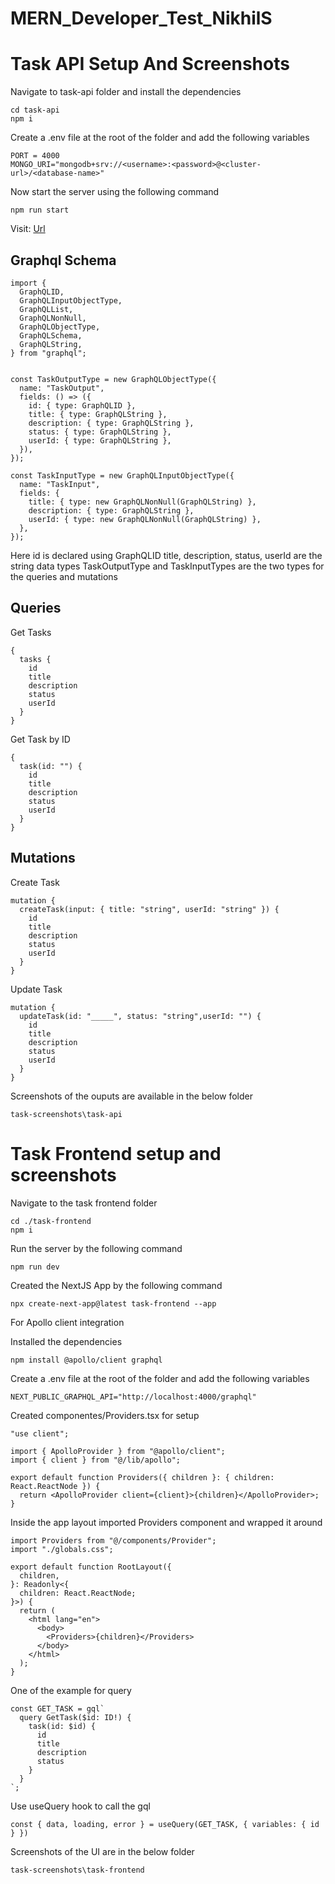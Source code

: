 # MERN_Developer_Test_NikhilS

# Task API Setup And Screenshots

Navigate to task-api folder and install the dependencies

```
cd task-api
npm i
```

Create a .env file at the root of the folder and add the following variables

```
PORT = 4000
MONGO_URI="mongodb+srv://<username>:<password>@<cluster-url>/<database-name>"
```

Now start the server using the following command

`npm run start`

Visit: [Url](http://localhost:4000/graphql)

## Graphql Schema

```
import {
  GraphQLID,
  GraphQLInputObjectType,
  GraphQLList,
  GraphQLNonNull,
  GraphQLObjectType,
  GraphQLSchema,
  GraphQLString,
} from "graphql";


const TaskOutputType = new GraphQLObjectType({
  name: "TaskOutput",
  fields: () => ({
    id: { type: GraphQLID },
    title: { type: GraphQLString },
    description: { type: GraphQLString },
    status: { type: GraphQLString },
    userId: { type: GraphQLString },
  }),
});

const TaskInputType = new GraphQLInputObjectType({
  name: "TaskInput",
  fields: {
    title: { type: new GraphQLNonNull(GraphQLString) },
    description: { type: GraphQLString },
    userId: { type: new GraphQLNonNull(GraphQLString) },
  },
});
```

Here
id is declared using GraphQLID
title, description, status, userId are the string data types
TaskOutputType and TaskInputTypes are the two types for the queries and mutations

## Queries

Get Tasks

```
{
  tasks {
    id
    title
    description
    status
    userId
  }
}
```

Get Task by ID

```
{
  task(id: "") {
    id
    title
    description
    status
    userId
  }
}

```

## Mutations

Create Task

```
mutation {
  createTask(input: { title: "string", userId: "string" }) {
    id
    title
    description
    status
    userId
  }
}
```

Update Task

```
mutation {
  updateTask(id: "_____", status: "string",userId: "") {
    id
    title
    description
    status
    userId
  }
}
```

Screenshots of the ouputs are available in the below folder

`task-screenshots\task-api`

# Task Frontend setup and screenshots

Navigate to the task frontend folder

```
cd ./task-frontend
npm i
```

Run the server by the following command

```
npm run dev
```

Created the NextJS App by the following command

`npx create-next-app@latest task-frontend --app`

For Apollo client integration

Installed the dependencies

`npm install @apollo/client graphql`

Create a .env file at the root of the folder and add the following variables

```
NEXT_PUBLIC_GRAPHQL_API="http://localhost:4000/graphql"
```

Created componentes/Providers.tsx for setup

```
"use client";

import { ApolloProvider } from "@apollo/client";
import { client } from "@/lib/apollo";

export default function Providers({ children }: { children: React.ReactNode }) {
  return <ApolloProvider client={client}>{children}</ApolloProvider>;
}
```

Inside the app layout imported Providers component and wrapped it around

```
import Providers from "@/components/Provider";
import "./globals.css";

export default function RootLayout({
  children,
}: Readonly<{
  children: React.ReactNode;
}>) {
  return (
    <html lang="en">
      <body>
        <Providers>{children}</Providers>
      </body>
    </html>
  );
}
```

One of the example for query

```
const GET_TASK = gql`
  query GetTask($id: ID!) {
    task(id: $id) {
      id
      title
      description
      status
    }
  }
`;
```

Use useQuery hook to call the gql

`const { data, loading, error } = useQuery(GET_TASK, { variables: { id } })`

Screenshots of the UI are in the below folder

`task-screenshots\task-frontend`
